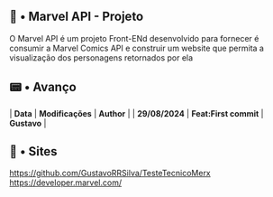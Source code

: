 ## 🧭 • Marvel API - Projeto
O Marvel API é um projeto Front-ENd desenvolvido para fornecer é consumir a Marvel Comics API e construir um website que permita a visualização dos personagens retornados por ela

## 📟 • Avanço 
| **Data** | **Modificações** | **Author** |
| **29/08/2024** | **Feat:First commit** | **Gustavo** |

## 🎂 • Sites 

https://github.com/GustavoRRSilva/TesteTecnicoMerx
https://developer.marvel.com/
